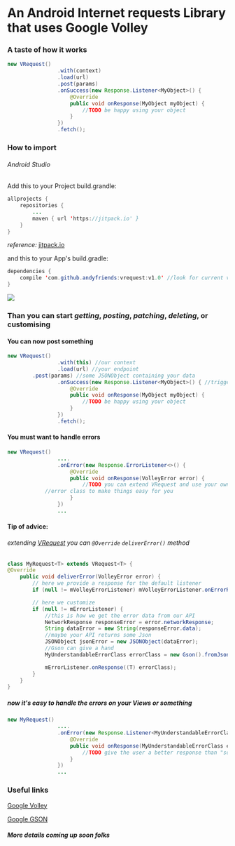 # An Android Internet requests Library that uses Google Volley

### A taste of how it works
```java
new VRequest()
                .with(context)
                .load(url)
                .post(params)
                .onSuccess(new Response.Listener<MyObject>() {
                    @Override
                    public void onResponse(MyObject myObject) {
                        //TODO be happy using your object
                    }
                })
                .fetch();
```

### How to import
###### Android Studio
Add this to your Project build.grandle:

```java
allprojects {
	repositories {
		...
		maven { url 'https://jitpack.io' }
	}
}
```
*reference:* [jitpack.io](https://jitpack.io)

and this to your App's build.gradle:
```java 
dependencies {
    compile 'com.github.andyfriends:vrequest:v1.0' //look for current version
}
```

[![](https://jitpack.io/v/andyfriends/vrequest.svg)](https://jitpack.io/#andyfriends/vrequest)

### Than you can start *getting*, *posting*, *patching*, *deleting*, or customising

#### You can now post something
```java
new VRequest()
                .with(this) //our context
                .load(url) //your endpoint
		.post(params) //some JSONObject containing your data
                .onSuccess(new Response.Listener<MyObject>() { //triggered on success
                    @Override
                    public void onResponse(MyObject myObject) {
                        //TODO be happy using your object
                    }
                })
                .fetch();
```

#### You must want to handle errors
```java
new VRequest()
                ....
                .onError(new Response.ErrorListener<>() {
                    @Override
                    public void onResponse(VolleyError error) {
                        //TODO you can extend VRequest and use your own
			//error class to make things easy for you
                    }
                })
                ...
```

#### Tip of advice:
###### extending [VRequest](https://github.com/AndyFriends/vrequest) you can `@Override` `deliverError()` method

```java
class MyRequest<T> extends VRequest<T> {
@Override
    public void deliverError(VolleyError error) {
        // here we provide a response for the default listener
        if (null != mVolleyErrorListener) mVolleyErrorListener.onErrorResponse(error);

        // here we customize
        if (null != mErrorListener) {
            //this is how we get the error data from our API
            NetworkResponse responseError = error.networkResponse;
            String dataError = new String(responseError.data);
            //maybe your API returns some Json
            JSONObject jsonError = new JSONObject(dataError);
            //Gson can give a hand
            MyUnderstandableErrorClass errorClass = new Gson().fromJson(jsonError, MyUnderstandableErrorClass.class);

            mErrorListener.onResponse((T) errorClass);
        }
    }
}
```

##### now it's easy to handle the errors on your Views or something
```java
new MyRequest()
                ....
                .onError(new Response.Listener<MyUnderstandableErrorClass>() {
                    @Override
                    public void onResponse(MyUnderstandableErrorClass error) {
                        //TODO give the user a better response than "something went wrong" everytime
                    }
                })
                ...
```

### Useful links
[Google Volley](https://developer.android.com/training/volley/index.html)

[Google GSON](https://github.com/google/gson)

##### More details coming up soon folks
